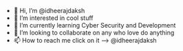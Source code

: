 - 👋 Hi, I’m @idheerajdaksh
- 👀 I’m interested in cool stuff
- 🌱 I’m currently learning Cyber Security and Development
- 💞️ I’m looking to collaborate on any who love do anything
- 📫 How to reach me click on it --> @idheerajdaksh

<!---
idheerajdaksh/idheerajdaksh is a ✨ special ✨ repository because its `README.md` (this file) appears on your GitHub profile.
You can click the Preview link to take a look at your changes.
--->
